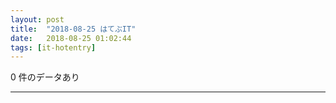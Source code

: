 ```yaml
---
layout: post
title:  "2018-08-25 はてぶIT"
date:   2018-08-25 01:02:44
tags: [it-hotentry]
---
```

0 件のデータあり

<hr>
